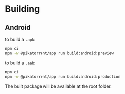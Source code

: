 # Building

## Android

to build a `.apk`:

```sh
npm ci
npm -w @pikatorrent/app run build:android:preview
```

to build a `.aab`:

```sh
npm ci
npm -w @pikatorrent/app run build:android:production
```

The built package will be available at the root folder.
